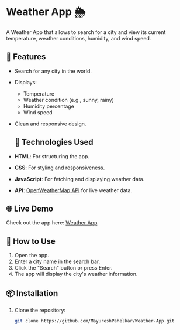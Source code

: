 # Weather App 🌦️

A Weather App that allows to search for a city and view its current temperature, weather conditions, humidity, and wind speed.

## 🚀 Features

- Search for any city in the world.
- Displays:
  - Temperature
  - Weather condition (e.g., sunny, rainy)
  - Humidity percentage
  - Wind speed
- Clean and responsive design.

  ## 🔧 Technologies Used

- **HTML**: For structuring the app.
- **CSS**: For styling and responsiveness.
- **JavaScript**: For fetching and displaying weather data.
- **API**: [OpenWeatherMap API](https://openweathermap.org/api) for live weather data.

  
## 🌐 Live Demo

Check out the app here: [Weather App](https://mayureshpahelkar.github.io/Weather-App/)

## 📖 How to Use

1. Open the app.
2. Enter a city name in the search bar.
3. Click the "Search" button or press Enter.
4. The app will display the city's weather information.

## 📦 Installation

1. Clone the repository:
   ```bash
   git clone https://github.com/MayureshPahelkar/Weather-App.git
